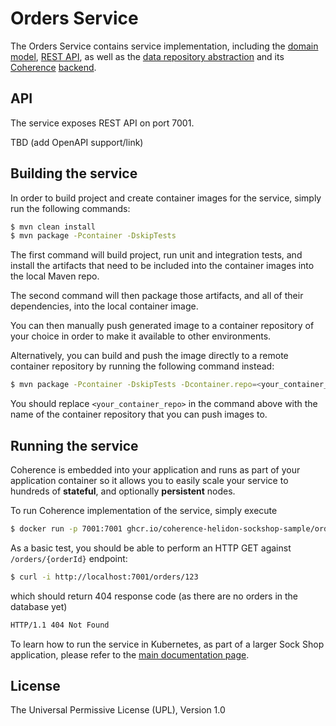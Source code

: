 # Orders Service

The Orders Service contains service implementation, including the
[domain model](./src/main/java/io/helidon/examples/sockshop/orders/Order.java),
[REST API](./src/main/java/io/helidon/examples/sockshop/orders/OrderResource.java), as well as the
[data repository abstraction](./src/main/java/io/helidon/examples/sockshop/orders/OrderRepository.java)
and its [Coherence](https://coherence.java.net/) [backend](src/main/java/io/helidon/examples/sockshop/orders/CoherenceOrderRepository.java).

## API

The service exposes REST API on port 7001. 

TBD (add OpenAPI support/link)

## Building the service

In order to build project and create container images for the service, simply run the 
following commands:

```bash
$ mvn clean install
$ mvn package -Pcontainer -DskipTests
``` 

The first command will build project, run unit and integration tests, and install the
artifacts that need to be included into the container images into the local Maven repo.

The second command will then package those artifacts, and all of their dependencies, into
the local container image.

You can then manually push generated image to a container repository of your choice in order
to make it available to other environments.

Alternatively, you can build and push the image directly to a remote container repository by
running the following command instead:

```bash
$ mvn package -Pcontainer -DskipTests -Dcontainer.repo=<your_container_repo> -Djib.goal=build
```

You should replace `<your_container_repo>` in the command above with the name of the 
container repository that you can push images to.

## Running the service

Coherence is embedded into your application and runs as part
of your application container so it allows you to easily scale your service to hundreds of **stateful**,
and optionally **persistent** nodes.

To run Coherence implementation of the service, simply execute

```bash
$ docker run -p 7001:7001 ghcr.io/coherence-helidon-sockshop-sample/orders
``` 

As a basic test, you should be able to perform an HTTP GET against `/orders/{orderId}` endpoint:

```bash
$ curl -i http://localhost:7001/orders/123
``` 
which should return 404 response code (as there are no orders in the database yet)
```bash
HTTP/1.1 404 Not Found
``` 

To learn how to run the service in Kubernetes, as part of a larger Sock Shop application,
please refer to the [main documentation page](../README.md).

## License
The Universal Permissive License (UPL), Version 1.0
